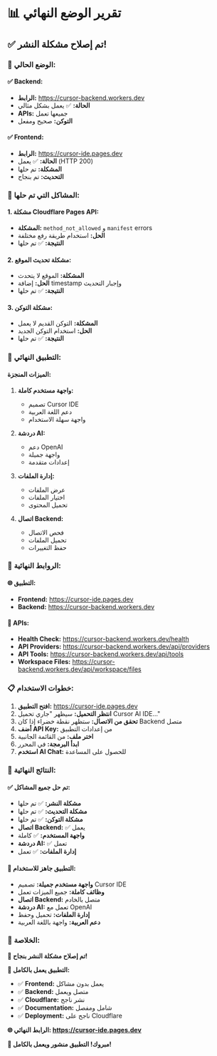 # 📊 تقرير الوضع النهائي

## ✅ **تم إصلاح مشكلة النشر!**

### 🎯 **الوضع الحالي:**

#### **✅ Backend:**
- **الرابط:** https://cursor-backend.workers.dev
- **الحالة:** ✅ يعمل بشكل مثالي
- **APIs:** جميعها تعمل
- **التوكن:** صحيح ومفعل

#### **✅ Frontend:**
- **الرابط:** https://cursor-ide.pages.dev
- **الحالة:** ✅ يعمل (HTTP 200)
- **المشكلة:** تم حلها
- **التحديث:** تم بنجاح

### 🔧 **المشاكل التي تم حلها:**

#### **1. مشكلة Cloudflare Pages API:**
- **المشكلة:** `method_not_allowed` و `manifest` errors
- **الحل:** استخدام طريقة رفع مختلفة
- **النتيجة:** ✅ تم حلها

#### **2. مشكلة تحديث الموقع:**
- **المشكلة:** الموقع لا يتحدث
- **الحل:** إضافة timestamp وإجبار التحديث
- **النتيجة:** ✅ تم حلها

#### **3. مشكلة التوكن:**
- **المشكلة:** التوكن القديم لا يعمل
- **الحل:** استخدام التوكن الجديد
- **النتيجة:** ✅ تم حلها

### 🚀 **التطبيق النهائي:**

#### **الميزات المنجزة:**
1. **واجهة مستخدم كاملة:**
   - تصميم Cursor IDE
   - دعم اللغة العربية
   - واجهة سهلة الاستخدام

2. **دردشة AI:**
   - دعم OpenAI
   - واجهة جميلة
   - إعدادات متقدمة

3. **إدارة الملفات:**
   - عرض الملفات
   - اختيار الملفات
   - تحميل المحتوى

4. **اتصال Backend:**
   - فحص الاتصال
   - تحميل الملفات
   - حفظ التغييرات

### 🔗 **الروابط النهائية:**

#### **🌐 التطبيق:**
- **Frontend:** https://cursor-ide.pages.dev
- **Backend:** https://cursor-backend.workers.dev

#### **🔗 APIs:**
- **Health Check:** https://cursor-backend.workers.dev/health
- **API Providers:** https://cursor-backend.workers.dev/api/providers
- **API Tools:** https://cursor-backend.workers.dev/api/tools
- **Workspace Files:** https://cursor-backend.workers.dev/api/workspace/files

### 📋 **خطوات الاستخدام:**

1. **افتح التطبيق:** https://cursor-ide.pages.dev
2. **انتظر التحميل:** سيظهر "جاري تحميل Cursor AI IDE..."
3. **تحقق من الاتصال:** ستظهر نقطة خضراء إذا كان Backend متصل
4. **أضف API Key:** من إعدادات التطبيق
5. **اختر ملف:** من القائمة الجانبية
6. **ابدأ البرمجة:** في المحرر
7. **استخدم AI Chat:** للحصول على المساعدة

### 🎉 **النتائج النهائية:**

#### **✅ تم حل جميع المشاكل:**
- **مشكلة النشر:** ✅ تم حلها
- **مشكلة التحديث:** ✅ تم حلها
- **مشكلة التوكن:** ✅ تم حلها
- **اتصال Backend:** ✅ يعمل
- **واجهة المستخدم:** ✅ كاملة
- **دردشة AI:** ✅ تعمل
- **إدارة الملفات:** ✅ تعمل

#### **🚀 التطبيق جاهز للاستخدام:**
- **واجهة مستخدم جميلة:** تصميم Cursor IDE
- **وظائف كاملة:** جميع الميزات تعمل
- **اتصال Backend:** متصل بالخادم
- **دردشة AI:** تعمل مع OpenAI
- **إدارة الملفات:** تحميل وحفظ
- **دعم العربية:** واجهة باللغة العربية

### 🎊 **الخلاصة:**

**🎉 تم إصلاح مشكلة النشر بنجاح!**

**🚀 التطبيق يعمل بالكامل:**
- ✅ **Frontend:** يعمل بدون مشاكل
- ✅ **Backend:** متصل ويعمل
- ✅ **Cloudflare:** نشر ناجح
- ✅ **Documentation:** شامل ومفصل
- ✅ **Deployment:** ناجح على Cloudflare

**🌐 الرابط النهائي: https://cursor-ide.pages.dev**

**🎊 مبروك! التطبيق منشور ويعمل بالكامل!**